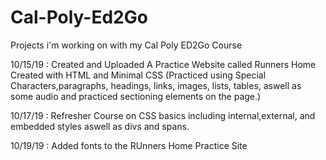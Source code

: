 # Cal-Poly-Ed2Go
Projects i'm working on with my Cal Poly ED2Go Course

10/15/19 : Created and Uploaded A Practice Website called Runners Home Created with HTML and Minimal CSS
  (Practiced using Special Characters,paragraphs, headings, links, images, lists, tables, aswell as some audio and practiced sectioning       elements on the page.)

10/17/19 : Refresher Course on CSS basics including internal,external, and embedded styles aswell as divs and spans.

10/19/19 : Added fonts to the RUnners Home Practice Site
